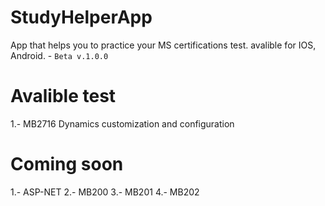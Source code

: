# StudyHelperApp 
App that helps you to practice your MS certifications test. avalible for IOS, Android. - `Beta v.1.0.0`

# Avalible test
1.- MB2716 Dynamics customization and configuration

# Coming soon
1.- ASP-NET 
2.- MB200
3.- MB201
4.- MB202
